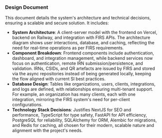 ### Design Document
This document details the system's architecture and technical decisions, ensuring a scalable and secure solution. It includes:
- **System Architecture**: A client-server model with the frontend on Vercel, backend on Railway, and integration with FIRS APIs. The architecture diagram shows user interactions, database, and caching, reflecting the need for real-time operations as per FIRS requirements.
- **Component Breakdown**: Frontend components include authentication, dashboard, and integration management, while backend services now focus on authentication, remote IRN submission/persistence, and validation. IRNs, CSIDs, and QR artefacts are issued by FIRS and stored via the async repositories instead of being generated locally, keeping the flow aligned with current SI best practices.
- **Database Design**: Tables like organizations, users, clients, integrations, and logs are defined, with relationships ensuring multi-tenant support. For example, an organization has many clients, each with one integration, mirroring the FIRS system's need for per-client configurations.
- **Technology Stack Decisions**: Justifies NextJS for SEO and performance, TypeScript for type safety, FastAPI for API efficiency, PostgreSQL for reliability, SQLAlchemy for ORM, Alembic for migrations, and Redis for caching, all chosen for their modern, scalable nature and alignment with the project's needs.
